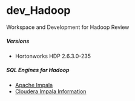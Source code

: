 # dev_Hadoop
Workspace and Development for Hadoop Review

##### Versions
- Hortonworks HDP 2.6.3.0-235

##### SQL Engines for Hadoop
- [Apache Impala](https://impala.apache.org/) <br/>
- [Cloudera Impala Information](https://docs.cloudera.com/documentation/enterprise/6/6.3/topics/impala.html) <br/>
